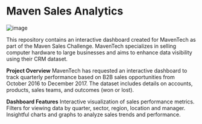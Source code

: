 # Maven Sales Analytics
![image](https://github.com/SaloniPandya/Maven-Sales-Analytics/assets/112477782/d2f7b7a7-b5d2-4998-95c4-caa92972630c)

This repository contains an interactive dashboard created for MavenTech as part of the Maven Sales Challenge. MavenTech specializes in selling computer hardware to large businesses and aims to enhance data visibility using their CRM dataset.

**Project Overview**
MavenTech has requested an interactive dashboard to track quarterly performance based on B2B sales opportunities from October 2016 to December 2017. The dataset includes details on accounts, products, sales teams, and outcomes (won or lost).

**Dashboard Features**
  Interactive visualization of sales performance metrics.
  Filters for viewing data by quarter, sector, region, location and manager.
  Insightful charts and graphs to analyze sales trends and performance.
